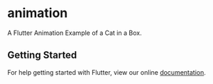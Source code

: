 # animation

A Flutter Animation Example of a Cat in a Box.


## Getting Started

For help getting started with Flutter, view our online
[documentation](https://flutter.io/).
